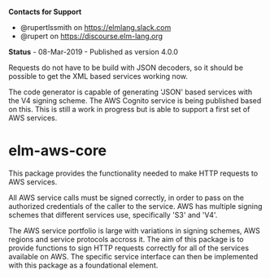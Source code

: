 **Contacts for Support**
- @rupertlssmith on https://elmlang.slack.com
- @rupert on https://discourse.elm-lang.org

**Status** - 08-Mar-2019 - Published as version 4.0.0

Requests do not have to be build with JSON decoders, so it should be possible to
get the XML based services working now.

The code generator is capable of generating 'JSON' based services with the V4 signing scheme. The AWS Cognito service is being published based on this. This
is still a work in progress but is able to support a first set of AWS services.

# elm-aws-core

This package provides the functionality needed to make HTTP requests to AWS services.

All AWS service calls must be signed correctly, in order to pass on the authorized credentials of the
caller to the service. AWS has multiple signing schemes that different services use, specifically 'S3'
and 'V4'.

The AWS service portfolio is large with variations in signing schemes, AWS regions and service protocols
accross it. The aim of this package is to provide functions to sign HTTP requests correctly for all of
the services available on AWS. The specific service interface can then be implemented with this package
as a foundational element.
